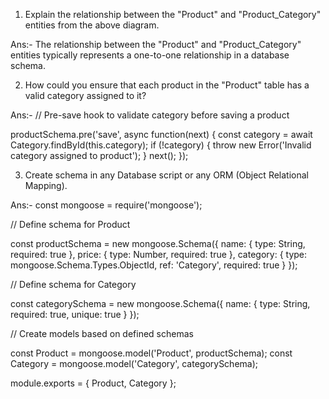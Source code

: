 1. Explain the relationship between the "Product" and "Product_Category" entities from the above diagram.
   
Ans:-
The relationship between the "Product" and "Product_Category" entities typically represents a one-to-one relationship in a  database schema.




2. How could you ensure that each product in the "Product" table has a valid category assigned to it?
 
Ans:-
// Pre-save hook to validate category before saving a product

productSchema.pre('save', async function(next) {
    const category = await Category.findById(this.category);
    if (!category) {
        throw new Error('Invalid category assigned to product');
    }
    next();
});




3. Create schema in any Database script or any ORM (Object Relational Mapping).

Ans:-
const mongoose = require('mongoose');

// Define schema for Product

const productSchema = new mongoose.Schema({
    name: { type: String, required: true },
    price: { type: Number, required: true },
    category: { type: mongoose.Schema.Types.ObjectId, ref: 'Category', required: true }
});


// Define schema for Category

const categorySchema = new mongoose.Schema({
    name: { type: String, required: true, unique: true }
});


// Create models based on defined schemas

const Product = mongoose.model('Product', productSchema);
const Category = mongoose.model('Category', categorySchema);

module.exports = { Product, Category };
